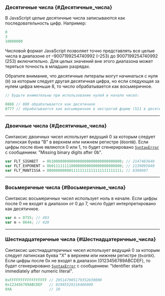 ### Десятичные числа {#Десятичные_числа}

В JavaScript целые десятичные числа записываются как последовательность цифр. Например:

```js
0
3
10000000
```

Числовой формат JavaScript позволяет точно представлять все целые числа в диапазоне от –9007199254740992 \(–253\) до 9007199254740992 \(253\) включительно. Для целых значений вне этого диапазона может теряться точность в младших разрядах.

Обратите внимание, что десятичные литералы могут начинаться с нуля \(`0`\) за которым следует другая десятичная цифра, но если следующая за нулем цифра меньше 8, то число обрабатывается как восьмеричное.

```js
// Будьте внимательны при использование нулей в начале чисел:

0888 // 888 обрабатывается как десятичное
0777 // обрабатывается как восьмеричное в нестрогой форме (511 в десятичной)
```

---

### Двоичные числа {#Десятичные_числа}

Синтаксис двоичных чисел использует ведущий 0 за которым следует латинская буква "B" в верхнем или нижнем регистре \(`0b`or`0B`\). Если цифры после `0b`не являются 0 или 1, то будет сгенерировано [`SyntaxError`](https://developer.mozilla.org/en-US/docs/Web/JavaScript/Reference/Global_Objects/SyntaxError) с сообщением: "Missing binary digits after 0b".

```js
var FLT_SIGNBIT  = 0b10000000000000000000000000000000; // 2147483648
var FLT_EXPONENT = 0b01111111100000000000000000000000; // 2139095040
var FLT_MANTISSA = 0B00000000011111111111111111111111; // 8388607
```

---

### Восьмеричные числа {#Восьмеричные_числа}

Синтаксис восьмеричных чисел использует ноль в начале. Если цифры после 0 не входят в диапазон от 0 до 7, число будет интерпретировано как десятичное.

```js
var n = 0755; // 493
var m = 0644; // 420
```

---

### Шестнадцатеричные числа {#Шестнадцатеричные_числа}

Синтаксис  шестнадцатеричных чисел использует ведущий 0 за которым следует латинская буква "X" в верхнем или нижнем регистре \(`0x`or`0X`\). Если цифры после 0x не входят в диапазон \(0123456789ABCDEF\),  то будет сгенерировано [`SyntaxError`](https://developer.mozilla.org/en-US/docs/Web/JavaScript/Reference/Global_Objects/SyntaxError) с сообщением: "Identifier starts immediately after numeric literal".

```js
0xFFFFFFFFFFFFFFFFF // 295147905179352830000
0x123456789ABCDEF   // 81985529216486900
0XA                 // 10
```



